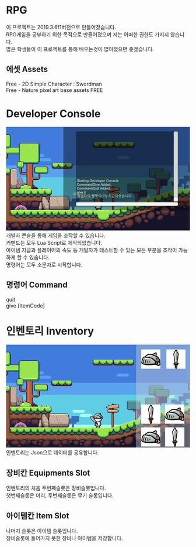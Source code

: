 # RPG

이 프로젝트는 2019.3.6f1버전으로 만들어졌습니다.<br>
RPG게임을 공부하기 위한 목적으로 만들어졌으며 저는 어떠한 권한도 가지지 않습니다.<br>
많은 학생들이 이 프로젝트를 통해 배우는것이 많아졌으면 좋겠습니다.<br>

## 에셋 Assets
Free - 2D Simple Character : Swordman<br>
Free - Nature pixel art base assets FREE<br>

# Developer Console
![Console](./Images/Console.png) <br>
개발자 콘솔을 통해 게임을 조작할 수 있습니다.<br>
커맨드는 모두 Lua Script로 제작되었습니다.<br>
아이템 지급과 플레이어의 속도 등 개발자가 테스트할 수 있는 모든 부분을 조작이 가능하게 할 수 있습니다.<br>
명령어는 모두 소문자로 시작합니다.<br>

## 명령어 Command
quit<br>
give [ItemCode]<br>

# 인벤토리 Inventory
![Inventory](./Images/Inventory.png) <br> 
인벤토리는 Json으로 데이터를 공유합니다.<br>

## 장비칸 Equipments Slot
인벤토리의 처음 두번째슬롯은 장비슬롯입니다.<br>
첫번째슬롯은 머리, 두번째슬롯은 무기 슬롯입니다.<br>

## 아이템칸 Item Slot
나머지 슬롯은 아이템 슬롯입니다.<br>
장비슬롯에 들어가지 못한 장비나 아이템을 저장합니다.<br>

